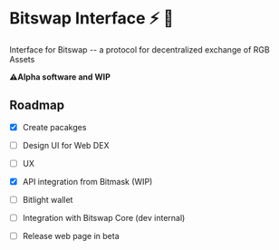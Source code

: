 # Bitswap Interface ⚡ 💱

Interface for Bitswap -- a protocol for decentralized exchange of RGB Assets

**⚠️Alpha software and WIP**

## Roadmap

- [x] Create pacakges
- [ ] Design UI for Web DEX
- [ ] UX
- [x] API integration from Bitmask (WIP)
- [ ] Bitlight wallet
- [ ] Integration with Bitswap Core (dev internal)
- [ ] Release web page in beta


